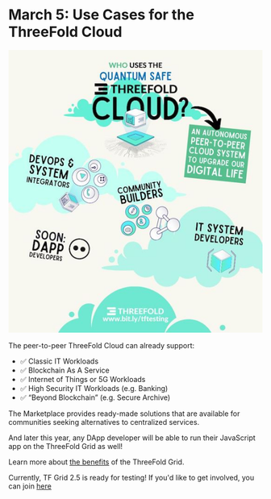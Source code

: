 # March 5: Use Cases for the ThreeFold Cloud

![](img/whousestfcloud.jpeg)

The peer-to-peer ThreeFold Cloud can already support:

- ✅ Classic IT Workloads
- ✅ Blockchain As A Service
- ✅ Internet of Things or 5G Workloads
- ✅ High Security IT Workloads (e.g. Banking)
- ✅ “Beyond Blockchain” (e.g. Secure Archive)

The Marketplace provides ready-made solutions that are available for communities seeking alternatives to centralized services.

And later this year, any DApp developer will be able to run their JavaScript app on the ThreeFold Grid as well!

Learn more about [the benefits](grid_why) of the ThreeFold Grid.

Currently, TF Grid 2.5 is ready for testing! If you'd like to get involved, you can join [here](https://bit.ly/tftesting)